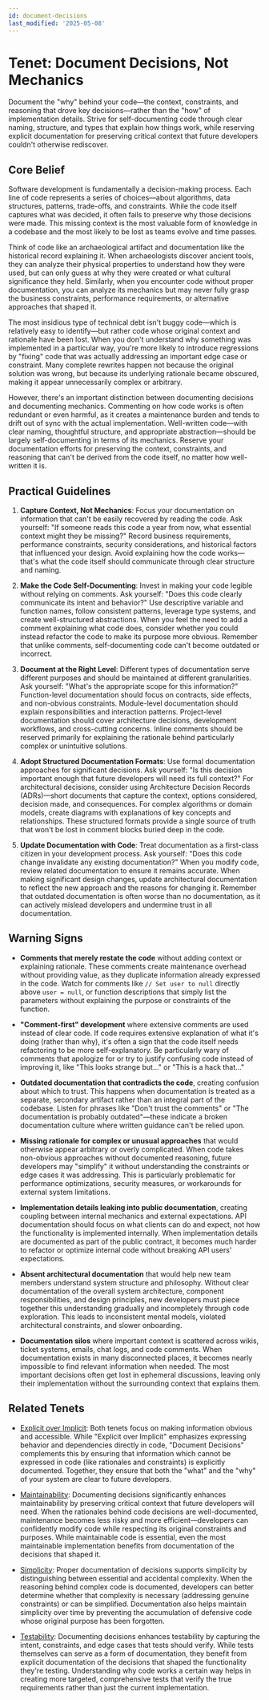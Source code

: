 ```yaml
---
id: document-decisions
last_modified: '2025-05-08'
---
```


# Tenet: Document Decisions, Not Mechanics

Document the "why" behind your code—the context, constraints, and reasoning that drove key decisions—rather than the "how" of implementation details. Strive for self-documenting code through clear naming, structure, and types that explain how things work, while reserving explicit documentation for preserving critical context that future developers couldn't otherwise rediscover.

## Core Belief

Software development is fundamentally a decision-making process. Each line of code represents a series of choices—about algorithms, data structures, patterns, trade-offs, and constraints. While the code itself captures what was decided, it often fails to preserve why those decisions were made. This missing context is the most valuable form of knowledge in a codebase and the most likely to be lost as teams evolve and time passes.

Think of code like an archaeological artifact and documentation like the historical record explaining it. When archaeologists discover ancient tools, they can analyze their physical properties to understand how they were used, but can only guess at why they were created or what cultural significance they held. Similarly, when you encounter code without proper documentation, you can analyze its mechanics but may never fully grasp the business constraints, performance requirements, or alternative approaches that shaped it.

The most insidious type of technical debt isn't buggy code—which is relatively easy to identify—but rather code whose original context and rationale have been lost. When you don't understand why something was implemented in a particular way, you're more likely to introduce regressions by "fixing" code that was actually addressing an important edge case or constraint. Many complete rewrites happen not because the original solution was wrong, but because its underlying rationale became obscured, making it appear unnecessarily complex or arbitrary.

However, there's an important distinction between documenting decisions and documenting mechanics. Commenting on how code works is often redundant or even harmful, as it creates a maintenance burden and tends to drift out of sync with the actual implementation. Well-written code—with clear naming, thoughtful structure, and appropriate abstraction—should be largely self-documenting in terms of its mechanics. Reserve your documentation efforts for preserving the context, constraints, and reasoning that can't be derived from the code itself, no matter how well-written it is.

## Practical Guidelines

1. **Capture Context, Not Mechanics**: Focus your documentation on information that can't be easily recovered by reading the code. Ask yourself: "If someone reads this code a year from now, what essential context might they be missing?" Record business requirements, performance constraints, security considerations, and historical factors that influenced your design. Avoid explaining how the code works—that's what the code itself should communicate through clear structure and naming.

2. **Make the Code Self-Documenting**: Invest in making your code legible without relying on comments. Ask yourself: "Does this code clearly communicate its intent and behavior?" Use descriptive variable and function names, follow consistent patterns, leverage type systems, and create well-structured abstractions. When you feel the need to add a comment explaining what code does, consider whether you could instead refactor the code to make its purpose more obvious. Remember that unlike comments, self-documenting code can't become outdated or incorrect.

3. **Document at the Right Level**: Different types of documentation serve different purposes and should be maintained at different granularities. Ask yourself: "What's the appropriate scope for this information?" Function-level documentation should focus on contracts, side effects, and non-obvious constraints. Module-level documentation should explain responsibilities and interaction patterns. Project-level documentation should cover architecture decisions, development workflows, and cross-cutting concerns. Inline comments should be reserved primarily for explaining the rationale behind particularly complex or unintuitive solutions.

4. **Adopt Structured Documentation Formats**: Use formal documentation approaches for significant decisions. Ask yourself: "Is this decision important enough that future developers will need its full context?" For architectural decisions, consider using Architecture Decision Records (ADRs)—short documents that capture the context, options considered, decision made, and consequences. For complex algorithms or domain models, create diagrams with explanations of key concepts and relationships. These structured formats provide a single source of truth that won't be lost in comment blocks buried deep in the code.

5. **Update Documentation with Code**: Treat documentation as a first-class citizen in your development process. Ask yourself: "Does this code change invalidate any existing documentation?" When you modify code, review related documentation to ensure it remains accurate. When making significant design changes, update architectural documentation to reflect the new approach and the reasons for changing it. Remember that outdated documentation is often worse than no documentation, as it can actively mislead developers and undermine trust in all documentation.

## Warning Signs

- **Comments that merely restate the code** without adding context or explaining rationale. These comments create maintenance overhead without providing value, as they duplicate information already expressed in the code. Watch for comments like `// Set user to null` directly above `user = null`, or function descriptions that simply list the parameters without explaining the purpose or constraints of the function.

- **"Comment-first" development** where extensive comments are used instead of clear code. If code requires extensive explanation of what it's doing (rather than why), it's often a sign that the code itself needs refactoring to be more self-explanatory. Be particularly wary of comments that apologize for or try to justify confusing code instead of improving it, like "This looks strange but..." or "This is a hack that..."

- **Outdated documentation that contradicts the code**, creating confusion about which to trust. This happens when documentation is treated as a separate, secondary artifact rather than an integral part of the codebase. Listen for phrases like "Don't trust the comments" or "The documentation is probably outdated"—these indicate a broken documentation culture where written guidance can't be relied upon.

- **Missing rationale for complex or unusual approaches** that would otherwise appear arbitrary or overly complicated. When code takes non-obvious approaches without documented reasoning, future developers may "simplify" it without understanding the constraints or edge cases it was addressing. This is particularly problematic for performance optimizations, security measures, or workarounds for external system limitations.

- **Implementation details leaking into public documentation**, creating coupling between internal mechanics and external expectations. API documentation should focus on what clients can do and expect, not how the functionality is implemented internally. When implementation details are documented as part of the public contract, it becomes much harder to refactor or optimize internal code without breaking API users' expectations.

- **Absent architectural documentation** that would help new team members understand system structure and philosophy. Without clear documentation of the overall system architecture, component responsibilities, and design principles, new developers must piece together this understanding gradually and incompletely through code exploration. This leads to inconsistent mental models, violated architectural constraints, and slower onboarding.

- **Documentation silos** where important context is scattered across wikis, ticket systems, emails, chat logs, and code comments. When documentation exists in many disconnected places, it becomes nearly impossible to find relevant information when needed. The most important decisions often get lost in ephemeral discussions, leaving only their implementation without the surrounding context that explains them.

## Related Tenets

- [Explicit over Implicit](explicit-over-implicit.md): Both tenets focus on making information obvious and accessible. While "Explicit over Implicit" emphasizes expressing behavior and dependencies directly in code, "Document Decisions" complements this by ensuring that information which cannot be expressed in code (like rationales and constraints) is explicitly documented. Together, they ensure that both the "what" and the "why" of your system are clear to future developers.

- [Maintainability](maintainability.md): Documenting decisions significantly enhances maintainability by preserving critical context that future developers will need. When the rationales behind code decisions are well-documented, maintenance becomes less risky and more efficient—developers can confidently modify code while respecting its original constraints and purposes. While maintainable code is essential, even the most maintainable implementation benefits from documentation of the decisions that shaped it.

- [Simplicity](simplicity.md): Proper documentation of decisions supports simplicity by distinguishing between essential and accidental complexity. When the reasoning behind complex code is documented, developers can better determine whether that complexity is necessary (addressing genuine constraints) or can be simplified. Documentation also helps maintain simplicity over time by preventing the accumulation of defensive code whose original purpose has been forgotten.

- [Testability](testability.md): Documenting decisions enhances testability by capturing the intent, constraints, and edge cases that tests should verify. While tests themselves can serve as a form of documentation, they benefit from explicit documentation of the decisions that shaped the functionality they're testing. Understanding why code works a certain way helps in creating more targeted, comprehensive tests that verify the true requirements rather than just the current implementation.
